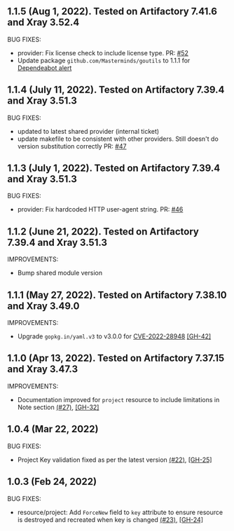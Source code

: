## 1.1.5 (Aug 1, 2022). Tested on Artifactory 7.41.6 and Xray 3.52.4

BUG FIXES:

* provider: Fix license check to include license type. PR: [#52](https://github.com/jfrog/terraform-provider-project/pull/52)
* Update package `github.com/Masterminds/goutils` to 1.1.1 for [Dependeabot alert](https://github.com/jfrog/terraform-provider-project/security/dependabot/2)

## 1.1.4 (July 11, 2022). Tested on Artifactory 7.39.4 and Xray 3.51.3

BUG FIXES:

* updated to latest shared provider (internal ticket)
* update makefile to be consistent with other providers. Still doesn't do version substitution correctly PR: [#47](https://github.com/jfrog/terraform-provider-project/pull/47)

## 1.1.3 (July 1, 2022). Tested on Artifactory 7.39.4 and Xray 3.51.3

BUG FIXES:

* provider: Fix hardcoded HTTP user-agent string. PR: [#46](https://github.com/jfrog/terraform-provider-project/pull/46/)

## 1.1.2 (June 21, 2022). Tested on Artifactory 7.39.4 and Xray 3.51.3

IMPROVEMENTS:

* Bump shared module version

## 1.1.1 (May 27, 2022). Tested on Artifactory 7.38.10 and Xray 3.49.0

IMPROVEMENTS:

* Upgrade `gopkg.in/yaml.v3` to v3.0.0 for [CVE-2022-28948](https://nvd.nist.gov/vuln/detail/CVE-2022-28948) [[GH-42]](https://github.com/jfrog/terraform-provider-project/pull/42)

## 1.1.0 (Apr 13, 2022). Tested on Artifactory 7.37.15 and Xray 3.47.3

IMPROVEMENTS:

* Documentation improved for `project` resource to include limitations in Note section
[(#27)](https://github.com/jfrog/terraform-provider-project/issues/27),
[[GH-32]](https://github.com/jfrog/terraform-provider-project/pull/32)

## 1.0.4 (Mar 22, 2022)

BUG FIXES:

* Project Key validation fixed as per the latest version
[(#22)](https://github.com/jfrog/terraform-provider-project/issues/22),
[[GH-25]](https://github.com/jfrog/terraform-provider-project/pull/25)

## 1.0.3 (Feb 24, 2022)

BUG FIXES:

* resource/project: Add `ForceNew` field to `key` attribute to ensure resource is destroyed and recreated when key is changed
[(#23)](https://github.com/jfrog/terraform-provider-project/issues/23),
[[GH-24]](https://github.com/jfrog/terraform-provider-project/pull/24)
